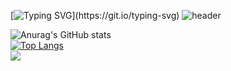 [![Typing SVG](https://readme-typing-svg.demolab.com?font=Fredoka+One&size=25&duration=4000&pause=1000&color=277BF7CA&width=435&lines=Hello%2C+JJunee+World!;This+world+is+so+random!)](https://git.io/typing-svg)
![header](https://capsule-render.vercel.app/api?type=waving)
<!--
**JJunee96/JJunee96** is a ✨ _special_ ✨ repository because its `README.md` (this file) appears on your GitHub profile.

Here are some ideas to get you started:

- 🔭 I’m currently working on ...
- 🌱 I’m currently learning ...
- 👯 I’m looking to collaborate on ...
- 🤔 I’m looking for help with ...
- 💬 Ask me about ...
- 📫 How to reach me: ...
- 😄 Pronouns: ...
- ⚡ Fun fact: ...
-->
![Anurag's GitHub stats](https://github-readme-stats.vercel.app/api?username=JJunee96&show_icons=true)     
[![Top Langs](https://github-readme-stats.vercel.app/api/top-langs/?username=JJunee96&layout=compact)](https://github.com/JJunee96/github-readme-stats)  
<img src="https://img.shields.io/badge/GitHub-black?style=flat&logo=GitHub&logoColor=lightgrey"/>
